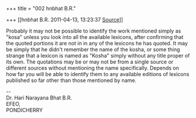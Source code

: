 +++
title = "002 hnbhat B.R."

+++
[[hnbhat B.R.	2011-04-13, 13:23:37 [Source](https://groups.google.com/g/bvparishat/c/0tE7NQxD5fw)]]



Probably it may not be possible to identify the work mentioned simply as "kosa" unless you look into all the available lexicons, after confirming that the quoted portions it are not in in any of the lexicons he has quoted. It may be simply that he didn't remember the name of the kosha, or some thing strange that a lexicon is named as "Kosha" simply without any title proper of its own. The quotations may be or may not be from a single source or different sources without mentioning the name specifically. Depends on how far you will be able to identify them to any available editions of lexicons published so far other than those mentioned by name.

  

  

--  
Dr. Hari Narayana Bhat B.R.  
EFEO,  
PONDICHERRY  

